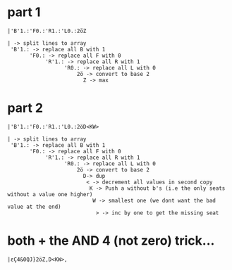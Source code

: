 # part 1

    |'B'1.:'F0.:'R1.:'L0.:2öZ

    | -> split lines to array
     'B'1.: -> replace all B with 1
           'F0.: -> replace all F with 0
                'R'1.: -> replace all R with 1
                      'R0.: -> replace all L with 0
                          2ö -> convert to base 2
                            Z -> max

# part 2

    |'B'1.:'F0.:'R1.:'L0.:2öD<KW>

    | -> split lines to array
     'B'1.: -> replace all B with 1
           'F0.: -> replace all F with 0
                'R'1.: -> replace all R with 1
                      'R0.: -> replace all L with 0
                          2ö -> convert to base 2 
                            D-> dup
                             < -> decrement all values in second copy
                              K -> Push a without b's (i.e the only seats without a value one higher)
                               W -> smallest one (we dont want the bad value at the end)
                                > -> inc by one to get the missing seat  

# both + the AND 4 (not zero) trick...

    |εÇ4&0QJ}2öZ,D<KW>,
